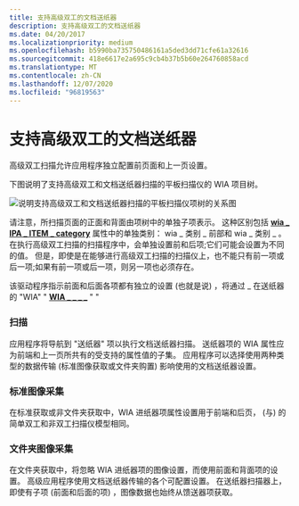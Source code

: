 ```yaml
---
title: 支持高级双工的文档送纸器
description: 支持高级双工的文档送纸器
ms.date: 04/20/2017
ms.localizationpriority: medium
ms.openlocfilehash: b5990ba735750486161a5ded3dd71cfe61a32616
ms.sourcegitcommit: 418e6617e2a695c9cb4b37b5b60e264760858acd
ms.translationtype: MT
ms.contentlocale: zh-CN
ms.lasthandoff: 12/07/2020
ms.locfileid: "96819563"
---
```

# <a name="advanced-duplex-capable-document-feeder"></a>支持高级双工的文档送纸器





高级双工扫描允许应用程序独立配置前页面和上一页设置。

下图说明了支持高级双工和文档送纸器扫描的平板扫描仪的 WIA 项目树。

![说明支持高级双工和文档送纸器扫描的平板扫描仪项树的关系图](images/wia-feeder-tree3.png)

请注意，所扫描页面的正面和背面由项树中的单独子项表示。 这种区别包括 [**wia \_ IPA \_ ITEM \_ category**](./wia-ipa-item-category.md) 属性中的单独类别： wia \_ 类别 \_ 前部和 wia \_ 类别 \_ 。 在执行高级双工扫描的扫描程序中，会单独设置前和后项;它们可能会设置为不同的值。 但是，即使是在能够进行高级双工扫描的扫描仪上，也不能只有前一项或后一项;如果有前一项或后一项，则另一项也必须存在。

该驱动程序指示前面和后面各项都有独立的设置 (也就是说) ，将通过 \_ 在送纸器的 "WIA" " [**WIA \_ \_ \_ \_**](./wia-dps-document-handling-capabilities.md) " "

### <a name="scanning"></a>扫描

应用程序将导航到 "送纸器" 项以执行文档送纸器扫描。 送纸器项的 WIA 属性应为前端和上一页所共有的受支持的属性值的子集。 应用程序可以选择使用两种类型的数据传输 (标准图像获取或文件夹购置) 影响使用的文档送纸器设置。

### <a name="standard-image-acquisition"></a>标准图像采集

在标准获取或非文件夹获取中，WIA 进纸器项属性设置用于前端和后页， (与) 的简单双工和非双工扫描仪模型相同。

### <a name="folder-image-acquisition"></a>文件夹图像采集

在文件夹获取中，将忽略 WIA 进纸器项的图像设置，而使用前面和背面项的设置。 高级应用程序使用文档送纸器传输的各个可配置设置。 在送纸器扫描器上，即使有子项 (前面和后面的项) ，图像数据也始终从馈送器项获取。

 

